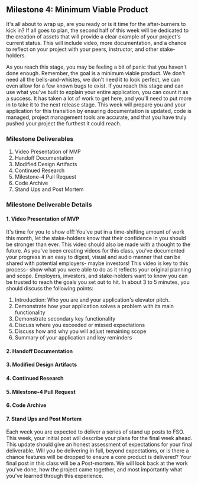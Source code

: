 ## Milestone 4: Minimum Viable Product

It's all about to wrap up, are you ready or is it time for the after-burners to kick in? If all goes to plan, the second half of this week will be dedicated to the creation of assets that will provide a clear example of your project's current status. This will include video, more documentation, and a chance to reflect on your project with your peers, instructor, and other stake-holders.

As you reach this stage, you may be feeling a bit of panic that you haven't done enough. Remember, the goal is a minimum viable product. We don't need all the bells-and-whistes, we don't need it to look perfect, we can even allow for a few known bugs to exist. If you reach this stage and can use what you've built to explain your entire application, you can count it as a success. It has taken a lot of work to get here, and you'll need to put more in to take it to the next release stage. This week will prepare you and your application for this transition by ensuring documentation is updated, code is managed, project management tools are accurate, and that you have truly pushed your project the furthest it could reach.

### Milestone Deliverables

1. Video Presentation of MVP
2. Handoff Documentation
3. Modified Design Artifacts
4. Continued Research
5. Milestone-4 Pull Request
6. Code Archive
7. Stand Ups and Post Mortem

### Milestone Deliverable Details

#### 1. Video Presentation of MVP

It's time for you to show off! You've put in a time-shifting amount of work this month, let the stake-holders know that their confidence in you should be stronger than ever. This video should also be made with a thought to the future. As you've been creating videos for this class, you've documented your progress in an easy to digest, visual and audio manner that can be shared with potential employers- maybe investors! This video is key to this process- show what you were able to do as it reflects your original planning and scope. Employers, investors, and stake-holders want to know you can be trusted to reach the goals you set out to hit. In about 3 to 5 minutes, you should discuss the following points:

1. Introduction: Who you are and your application's elevator pitch.
2. Demonstrate how your application solves a problem with its main functionality
2. Demonstrate secondary key functionality
3. Discuss where you exceeded or missed expectations
4. Discuss how and why you will adjust remaining scope
5. Summary of your application and key reminders

#### 2. Handoff Documentation



#### 3. Modified Design Artifacts



#### 4. Continued Research



#### 5. Milestone-4 Pull Request



#### 6. Code Archive



#### 7. Stand Ups and Post Mortem

Each week you are expected to deliver a series of stand up posts to FSO. This week, your initial post will describe your plans for the final week ahead. This update should give an honest assessment of expectations for your final deliverable. Will you be delivering in full, beyond expectations, or is there a chance features will be dropped to ensure a core product is delivered? Your final post in this class will be a Post-mortem. We will look back at the work you've done, how the project came together, and most importantly what you've learned through this experience.
